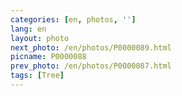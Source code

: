 ```yaml
---
categories: [en, photos, '']
lang: en
layout: photo
next_photo: /en/photos/P0000089.html
picname: P0000088
prev_photo: /en/photos/P0000087.html
tags: [Tree]
---
```

